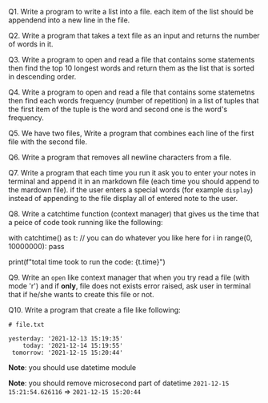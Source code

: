 Q1. Write a program to write a list into a file. each item of the list should be appendend into a new line in the file.

Q2. Write a program that takes a text file as an input and returns the number of words in it.

Q3. Write a program to open and read a file that contains some statements then find the top 10 longest words and return them as the list that is sorted in descending order.

Q4. Write a program to open and read a file that contains some statemetns then find each words frequency (number of repetition) in a list of tuples that the first item of the tuple is the word and second one is the word's frequency.

Q5. We have two files, Write a program that combines each line of the first file with the second file.

Q6. Write a program that removes all newline characters from a file.

Q7. Write a program that each time you run it ask you to enter your notes in terminal and append it in an markdown file (each time you should append to the mardown file). if the user enters a special words (for example `display`) instead of appending to the file display all of entered note to the user.

Q8. Write a catchtime function (context manager) that gives us the time that a peice of code took running like the following:

with catchtime() as t:
    // you can do whatever you like here
    for i in range(0, 10000000):
        pass

print(f"total time took to run the code: {t.time}")

Q9. Write an ```open``` like context manager that when you try read a file (with mode 'r') and if **only**, file does not exists error raised, ask user in terminal that if he/she wants to create this file or not.

Q10. Write a program that create a file like following:


```
# file.txt

yesterday: '2021-12-13 15:19:35'
    today: '2021-12-14 15:19:55'
 tomorrow: '2021-12-15 15:20:44'
```

**Note**: you should use datetime module

**Note**: you should remove microsecond part of datetime ```2021-12-15 15:21:54.626116``` => ```2021-12-15 15:20:44```
